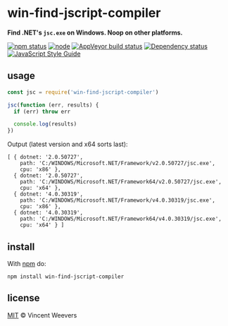 # win-find-jscript-compiler

**Find .NET&#39;s `jsc.exe` on Windows. Noop on other platforms.**

[![npm status](http://img.shields.io/npm/v/win-find-jscript-compiler.svg?style=flat-square)](https://www.npmjs.org/package/win-find-jscript-compiler)
[![node](https://img.shields.io/node/v/win-find-jscript-compiler.svg?style=flat-square)](https://www.npmjs.org/package/win-find-jscript-compiler)
[![AppVeyor build status](https://img.shields.io/appveyor/ci/vweevers/win-find-jscript-compiler.svg?style=flat-square&label=appveyor)](https://ci.appveyor.com/project/vweevers/win-find-jscript-compiler)
[![Dependency status](https://img.shields.io/david/vweevers/win-find-jscript-compiler.svg?style=flat-square)](https://david-dm.org/vweevers/win-find-jscript-compiler)
[![JavaScript Style Guide](https://img.shields.io/badge/code_style-standard-brightgreen.svg?style=flat-square)](https://standardjs.com)

## usage

```js
const jsc = require('win-find-jscript-compiler')

jsc(function (err, results) {
  if (err) throw err

  console.log(results)
})
```

Output (latest version and x64 sorts last):

```
[ { dotnet: '2.0.50727',
    path: 'C:/WINDOWS/Microsoft.NET/Framework/v2.0.50727/jsc.exe',
    cpu: 'x86' },
  { dotnet: '2.0.50727',
    path: 'C:/WINDOWS/Microsoft.NET/Framework64/v2.0.50727/jsc.exe',
    cpu: 'x64' },
  { dotnet: '4.0.30319',
    path: 'C:/WINDOWS/Microsoft.NET/Framework/v4.0.30319/jsc.exe',
    cpu: 'x86' },
  { dotnet: '4.0.30319',
    path: 'C:/WINDOWS/Microsoft.NET/Framework64/v4.0.30319/jsc.exe',
    cpu: 'x64' } ]
```

## install

With [npm](https://npmjs.org) do:

```
npm install win-find-jscript-compiler
```

## license

[MIT](http://opensource.org/licenses/MIT) © Vincent Weevers
